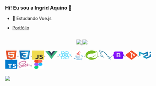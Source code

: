### Hi! Eu sou a Ingrid Aquino 👋




- 🌱 Estudando Vue.js

- [Portfólio](https://mylio.netlify.app/)


##

<div align="center">
  <a href="https://github.com/Ingridaquino">
  <img height="160em"  src="https://github-readme-stats.vercel.app/api?username=ingridaquino&show_icons=true&theme=aura&include_all_commits=true&count_private=true"/>
  <img height="160em" src="https://github-readme-stats.vercel.app/api/top-langs/?username=ingridaquino&layout=compact&langs_count=7&theme=aura"/>
</div>
  
<div style="display: inline_block"><br>
  <img align="center" alt="Ingrid-HTML" height="30" width="40" src="https://raw.githubusercontent.com/devicons/devicon/master/icons/html5/html5-original.svg">
  <img align="center" alt="Ingrid-CSS" height="30" width="40" src="https://raw.githubusercontent.com/devicons/devicon/master/icons/css3/css3-original.svg">
  <img align="center" alt="Ingrid-JS" height="30" width="40" src="https://raw.githubusercontent.com/devicons/devicon/master/icons/javascript/javascript-original.svg">
  <img align="center" alt="Ingrid-VUE" height="30" width="40" src="https://raw.githubusercontent.com/devicons/devicon/master/icons/vuejs/vuejs-original.svg">
  <img align="center" alt="Ingrid-REACT" height="30" width="40" src="https://raw.githubusercontent.com/devicons/devicon/master/icons/react/react-original.svg">
  <img align="center" alt="Ingrid-JAVA" height="30" width="40" src="https://raw.githubusercontent.com/devicons/devicon/master/icons/java/java-original.svg">
  <img align="center" alt="Ingrid-SPRINGTOOL" height="30" width="40" src="https://raw.githubusercontent.com/devicons/devicon/master/icons/spring/spring-original.svg">
  <img align="center" alt="Ingrid-MYSQL" height="30" width="40" src="https://raw.githubusercontent.com/devicons/devicon/master/icons/mysql/mysql-original.svg">
  <img align="center" alt="Ingrid-BOOTSTRAP" height="30" width="40" src="https://raw.githubusercontent.com/devicons/devicon/master/icons/bootstrap/bootstrap-original.svg">
  <img align="center" alt="Ingrid-GIT" height="30" width="40" src="https://raw.githubusercontent.com/devicons/devicon/master/icons/git/git-original.svg">
    <img align="center" alt="Ingrid-MATERIALUI" height="30" width="40" src="https://raw.githubusercontent.com/devicons/devicon/master/icons/materialui/materialui-original.svg">
    <img align="center" alt="Ingrid-TYPESCRIP" height="30" width="40" src="https://raw.githubusercontent.com/devicons/devicon/master/icons/typescript/typescript-original.svg">
    <img align="center" alt="Ingrid-SASS" height="30" width="40" src="https://raw.githubusercontent.com/devicons/devicon/master/icons/sass/sass-original.svg">
     <img align="center" alt="Ingrid-FIGMA" height="30" width="40" src="https://raw.githubusercontent.com/devicons/devicon/master/icons/figma/figma-original.svg">

  
  
  



  
  
  
</div>

  ###
  
  <div>
    <a href = "mailto:ingridaquinosoares@gmail.com">
      <img src="https://img.shields.io/badge/-Gmail-%23333?style=for-the-badge&logo=gmail&logoColor=white" target="_blank">
    </a> 
  </div>
  

